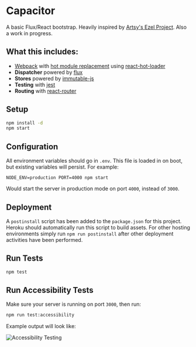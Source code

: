 # Capacitor

A basic Flux/React bootstrap. Heavily inspired by [Artsy's Ezel Project](https://github.com/artsy/ezel).
Also a work in progress.

## What this includes:

- [Webpack](http://webpack.github.io/docs/) with [hot module replacement](https://github.com/webpack/docs/wiki/hot-module-replacement-with-webpack) using [react-hot-loader](https://github.com/gaearon/react-hot-loader)
- **Dispatcher** powered by [flux](https://github.com/facebook/flux)
- **Stores** powered by [immutable-js](**https://github.com/facebook/immutable-js)
- **Testing** with [jest](https://github.com/facebook/jest)
- **Routing** with [react-router](https://github.com/rackt/react-router)

## Setup

```bash
npm install -d
npm start
```

## Configuration

All environment variables should go in `.env`. This file is loaded in on boot, but existing variables will persist. For example:

`NODE_ENV=production PORT=4000 npm start`

Would start the server in production mode on port `4000`, instead of `3000`.

## Deployment

A `postinstall` script has been added to the `package.json` for this
project. Heroku should automatically run this script to build
assets. For other hosting environments simply run `npm run
postinstall` after other deployment activities have been performed.

## Run Tests

```bash
npm test
```

## Run Accessibility Tests

Make sure your server is running on port `3000`, then run:

```bash
npm run test:accessibility
```

Example output will look like:

![Accessibility Testing](http://cl.ly/image/2F3x3d351U3Y/Screen%20Shot%202014-10-08%20at%208.42.36%20AM.png)
